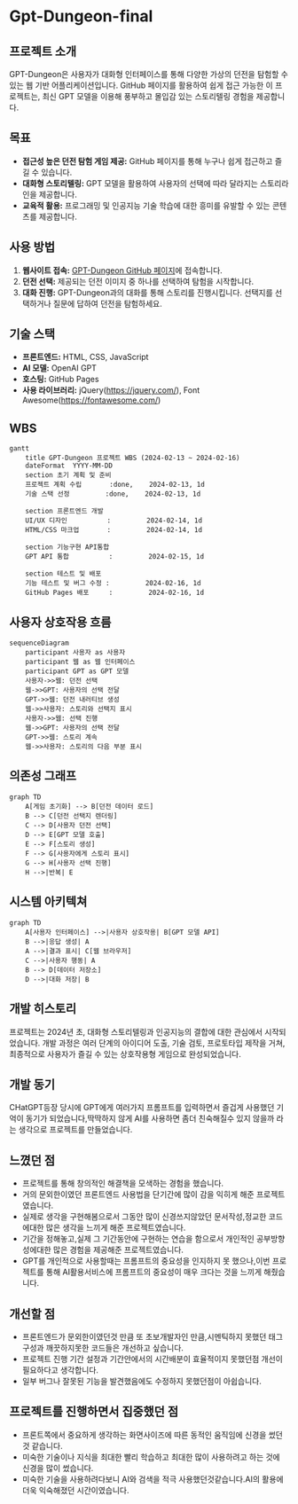 # Gpt-Dungeon-final

## 프로젝트 소개

GPT-Dungeon은 사용자가 대화형 인터페이스를 통해 다양한 가상의 던전을 탐험할 수 있는 웹 기반 어플리케이션입니다. GitHub 페이지를 활용하여 쉽게 접근 가능한 이 프로젝트는,
최신 GPT 모델을 이용해 풍부하고 몰입감 있는 스토리텔링 경험을 제공합니다.

## 목표

- **접근성 높은 던전 탐험 게임 제공:** GitHub 페이지를 통해 누구나 쉽게 접근하고 즐길 수 있습니다.
- **대화형 스토리텔링:** GPT 모델을 활용하여 사용자의 선택에 따라 달라지는 스토리라인을 제공합니다.
- **교육적 활용:** 프로그래밍 및 인공지능 기술 학습에 대한 흥미를 유발할 수 있는 콘텐츠를 제공합니다.

## 사용 방법

1. **웹사이트 접속:** [GPT-Dungeon GitHub 페이지](https://github.com/username/gpt-dungeon)에 접속합니다.
2. **던전 선택:** 제공되는 던전 이미지 중 하나를 선택하여 탐험을 시작합니다.
3. **대화 진행:** GPT-Dungeon과의 대화를 통해 스토리를 진행시킵니다. 선택지를 선택하거나 질문에 답하여 던전을 탐험하세요.

## 기술 스택

- **프론트엔드:** HTML, CSS, JavaScript
- **AI 모델:** OpenAI GPT
- **호스팅:** GitHub Pages
- **사용 라이브러리:** jQuery(https://jquery.com/), Font Awesome(https://fontawesome.com/)

## WBS
```mermaid
gantt
    title GPT-Dungeon 프로젝트 WBS (2024-02-13 ~ 2024-02-16)
    dateFormat  YYYY-MM-DD
    section 초기 계획 및 준비
    프로젝트 계획 수립       :done,    2024-02-13, 1d
    기술 스택 선정         :done,    2024-02-13, 1d
    
    section 프론트엔드 개발
    UI/UX 디자인          :         2024-02-14, 1d
    HTML/CSS 마크업       :         2024-02-14, 1d
    
    section 기능구현 API통합
    GPT API 통합          :         2024-02-15, 1d
    
    section 테스트 및 배포
    기능 테스트 및 버그 수정 :         2024-02-16, 1d
    GitHub Pages 배포     :         2024-02-16, 1d
```


## 사용자 상호작용 흐름

```mermaid
sequenceDiagram
    participant 사용자 as 사용자
    participant 웹 as 웹 인터페이스
    participant GPT as GPT 모델
    사용자->>웹: 던전 선택
    웹->>GPT: 사용자의 선택 전달
    GPT->>웹: 던전 내러티브 생성
    웹->>사용자: 스토리와 선택지 표시
    사용자->>웹: 선택 진행
    웹->>GPT: 사용자의 선택 전달
    GPT->>웹: 스토리 계속
    웹->>사용자: 스토리의 다음 부분 표시
```

## 의존성 그래프
```mermaid
graph TD
    A[게임 초기화] --> B[던전 데이터 로드]
    B --> C[던전 선택지 렌더링]
    C --> D[사용자 던전 선택]
    D --> E[GPT 모델 호출]
    E --> F[스토리 생성]
    F --> G[사용자에게 스토리 표시]
    G --> H[사용자 선택 진행]
    H -->|반복| E
```
## 시스템 아키텍쳐
```mermaid
graph TD
    A[사용자 인터페이스] -->|사용자 상호작용| B[GPT 모델 API]
    B -->|응답 생성| A
    A -->|결과 표시| C[웹 브라우저]
    C -->|사용자 행동| A
    B --> D[데이터 저장소]
    D -->|대화 저장| B
```
## 개발 히스토리

프로젝트는 2024년 초, 대화형 스토리텔링과 인공지능의 결합에 대한 관심에서 시작되었습니다. 개발 과정은 여러 단계의 아이디어 도출, 기술 검토, 프로토타입 제작을 거쳐, 최종적으로 사용자가 즐길 수 있는 상호작용형 게임으로 완성되었습니다.

## 개발 동기

CHatGPT등장 당시에 GPT에게 여러가지 프롬프트를 입력하면서 즐겁게 사용했던 기억이 동기가 되었습니다,딱딱하지 않게 AI를 사용하면 좀더 친숙해질수 있지 않을까 라는 생각으로 프로젝트를 만들었습니다.

## 느꼈던 점

- 프로젝트를 통해 창의적인 해결책을 모색하는 경험을 했습니다.
- 거의 문외한이였던 프론트엔드 사용법을 단기간에 많이 감을 익히게 해준 프로젝트였습니다.
- 실제로 생각을 구현해봄으로서 그동안 많이 신경쓰지않았던 문서작성,정교한 코드에대한 많은 생각을 느끼게 해준 프로젝트였습니다.
- 기간을 정해놓고,실제 그 기간동안에 구현하는 연습을 함으로서 개인적인 공부방향성에대한 많은 경험을 제공해준 프로젝트였습니다.
- GPT를 개인적으로 사용할때는 프롬프트의 중요성을 인지하지 못 했으나,이번 프로젝트를 통해 AI활용서비스에 프롬프트의 중요성이 매우 크다는 것을 느끼게 해줬습니다.

## 개선할 점

- 프론트엔드가 문외한이였던것 만큼 또 초보개발자인 만큼,시멘틱하지 못했던 태그구성과 깨끗하지못한 코드들은 개선하고 싶습니다.
- 프로젝트 진행 기간 설정과 기간안에서의 시간배분이 효율적이지 못했던점 개선이 필요하다고 생각합니다.
- 일부 버그나 잘못된 기능을 발견했음에도 수정하지 못했던점이 아쉽습니다.


## 프로젝트를 진행하면서 집중했던 점

- 프론트쪽에서 중요하게 생각하는 화면사이즈에 따른 동적인 움직임에 신경을 썼던것 같습니다.
- 미숙한 기술이나 지식을 최대한 빨리 학습하고 최대한 많이 사용하려고 하는 것에 신경을 많이 썼습니다.
- 미숙한 기술을 사용하려다보니 AI와 검색을 적극 사용했던것같습니다.AI의 활용에 더욱 익숙해졌던 시간이였습니다.





